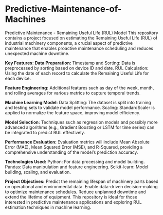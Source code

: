 # Predictive-Maintenance-of-Machines
Predictive Maintenance - Remaining Useful Life (RUL) Model
This repository contains a project focused on estimating the Remaining Useful Life (RUL) of industrial machinery components, a crucial aspect of predictive maintenance that enables proactive maintenance scheduling and reduces unexpected machine downtime.

**Key Features:**
**Data Preparation:**
Timestamp and Sorting: Data is preprocessed by sorting based on device ID and date.
RUL Calculation: Using the date of each record to calculate the Remaining Useful Life for each device.

**Feature Engineering:** Additional features such as day of the week, month, and rolling averages for various metrics to capture temporal trends.

**Machine Learning Model:**
Data Splitting: The dataset is split into training and testing sets to validate model performance.
Scaling: StandardScaler is applied to normalize the feature space, improving model efficiency.

**Model Selection:** Techniques such as regression models and possibly more advanced algorithms (e.g., Gradient Boosting or LSTM for time series) can be integrated to predict RUL effectively.

**Performance Evaluation:**
Evaluation metrics will include Mean Absolute Error (MAE), Mean Squared Error (MSE), and R-Squared, providing a comprehensive understanding of the model’s prediction accuracy.

**Technologies Used:**
Python: For data processing and model building.
Pandas: Data manipulation and feature engineering.
Scikit-learn: Model building, scaling, and evaluation.

**Project Objectives:**
Predict the remaining lifespan of machinery parts based on operational and environmental data.
Enable data-driven decision-making to optimize maintenance schedules.
Reduce unplanned downtime and extend the lifetime of equipment.
This repository is ideal for those interested in predictive maintenance applications and exploring RUL estimation techniques in machine learning.

